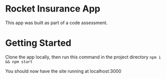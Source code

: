 # Rocket Insurance App
This app was built as part of a code assessment.

# Getting Started
Clone the app locally, then run this command in the project directory
`npm i && npm start`

You should now have the site running at localhost:3000

